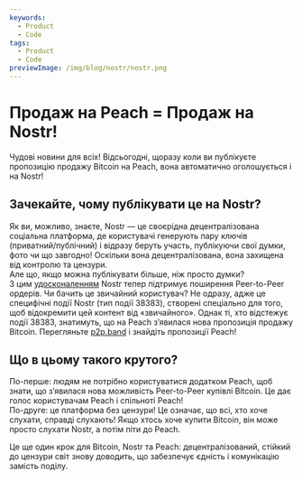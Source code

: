 ```yaml
---
keywords:
  - Product
  - Code
tags:
  - Product
  - Code
previewImage: /img/blog/nostr/nostr.png
---
```


# Продаж на Peach = Продаж на Nostr!

Чудові новини для всіх! Відсьогодні, щоразу коли ви публікуєте пропозицію продажу Bitcoin на Peach, вона автоматично оголошується і на Nostr!

## Зачекайте, чому публікувати це на Nostr?

Як ви, можливо, знаєте, Nostr — це своєрідна децентралізована соціальна платформа, де користувачі генерують пару ключів (приватний/публічний) і відразу беруть участь, публікуючи свої думки, фото чи що завгодно! Оскільки вона децентралізована, вона захищена від контролю та цензури.  
Але що, якщо можна публікувати більше, ніж просто думки?  
З цим [удосконаленням](https://nips.nostr.com/69) Nostr тепер підтримує поширення Peer-to-Peer ордерів. Чи бачить це звичайний користувач? Не одразу, адже це специфічні події Nostr (тип події 38383), створені спеціально для того, щоб відокремити цей контент від «звичайного». Однак ті, хто відстежує події 38383, знатимуть, що на Peach з’явилася нова пропозиція продажу Bitcoin. Перегляньте [p2p.band](https://p2p.band/) і знайдіть пропозиції Peach!

## Що в цьому такого крутого?

По-перше: людям не потрібно користуватися додатком Peach, щоб знати, що з’явилася нова можливість Peer-to-Peer купівлі Bitcoin. Це дає голос користувачам Peach і спільноті Peach!  
По-друге: це платформа без цензури! Це означає, що всі, хто хоче слухати, справді слухають! Якщо хтось хоче купити Bitcoin, він може просто слухати Nostr, а потім піти до Peach.

Це ще один крок для Bitcoin, Nostr та Peach: децентралізований, стійкий до цензури світ знову доводить, що забезпечує єдність і комунікацію замість поділу.
